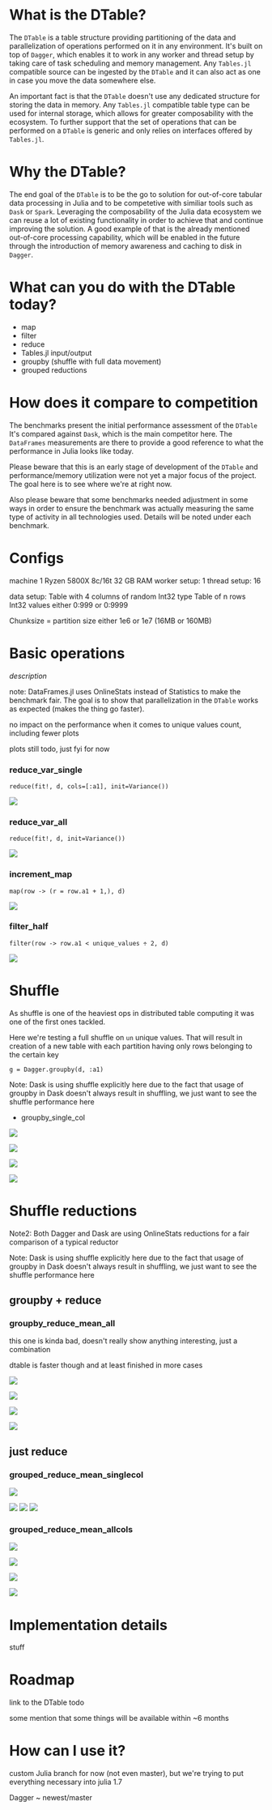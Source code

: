 

# What is the DTable?

The `DTable` is a table structure providing partitioning of the data and parallelization of operations performed on it in any environment.
It's built on top of `Dagger`, which enables it to work in any worker and thread setup by taking care of task scheduling and memory management.
Any `Tables.jl` compatible source can be ingested by the `DTable` and it can also act as one in case you move the data somewhere else.

An important fact is that the `DTable` doesn't use any dedicated structure for storing the data in memory.
Any `Tables.jl` compatible table type can be used for internal storage, which allows for greater composability with the ecosystem.
To further support that the set of operations that can be performed on a `DTable` is generic and only relies on interfaces offered by `Tables.jl`.

# Why the DTable?

The end goal of the `DTable` is to be the go to solution for out-of-core tabular data processing in Julia and to be competetive with similiar tools such as `Dask` or `Spark`.
Leveraging the composability of the Julia data ecosystem we can reuse a lot of existing functionality in order to achieve that and continue improving the solution.
A good example of that is the already mentioned out-of-core processing capability, which will be enabled in the future through the introduction of memory awareness and caching to disk in `Dagger`.


# What can you do with the DTable today?

- map
- filter
- reduce
- Tables.jl input/output
- groupby (shuffle with full data movement)
- grouped reductions

# How does it compare to competition

The benchmarks present the initial performance assessment of the `DTable`
It's compared against `Dask`, which is the main competitor here.
The `DataFrames` measurements are there to provide a good reference to what the performance in Julia looks like today.

Please beware that this is an early stage of development of the `DTable` and performance/memory utilization were not yet a major focus of the project.
The goal here is to see where we're at right now.

Also please beware that some benchmarks needed adjustment in some ways in order to ensure the benchmark was actually measuring the same type of activity in all technologies used. Details will be noted under each benchmark.

# Configs

machine 1
Ryzen 5800X 8c/16t
32 GB RAM
worker setup: 1
thread setup: 16

data setup:
Table with 4 columns of random Int32 type
Table of n rows
Int32 values either 0:999 or 0:9999

Chunksize = partition size
either 1e6 or 1e7 (16MB or 160MB)

# Basic operations

*description*

note: DataFrames.jl uses OnlineStats instead of Statistics to make the benchmark fair. The goal is to show that parallelization in the `DTable` works as expected (makes the thing go faster).


no impact on the performance when it comes to unique values count, including fewer plots

plots still todo, just fyi for now

### reduce_var_single

`reduce(fit!, d, cols=[:a1], init=Variance())`

<!-- 
![](plots/reduce_var_single_chunksize1000000_uniquevals1000.png)
![](plots/reduce_var_single_chunksize10000000_uniquevals1000.png) -->

![](blog_plots/reduce_single_col.svg)

### reduce_var_all

`reduce(fit!, d, init=Variance())`

<!-- ![](plots/reduce_var_all_chunksize1000000_uniquevals1000.png)
![](plots/reduce_var_all_chunksize10000000_uniquevals1000.png) -->

![](blog_plots/reduce_allcols.svg)


### increment_map

`map(row -> (r = row.a1 + 1,), d)`

![](blog_plots/inrement_map.svg)
<!-- ![](plots/increment_map_chunksize1000000_uniquevals10000.png)
![](plots/increment_map_chunksize10000000_uniquevals10000.png) -->

### filter_half

`filter(row -> row.a1 < unique_values ÷ 2, d)`

![](blog_plots/filter_half.svg)

<!-- ![](plots/filter_half_chunksize1000000_uniquevals1000.png)
![](plots/filter_half_chunksize10000000_uniquevals1000.png) -->


# Shuffle

As shuffle is one of the heaviest ops in distributed table computing it was one of the first ones tackled.

Here we're testing a full shuffle on `un` unique values.
That will result in creation of a new table with each partition having only rows belonging to the certain key


`g = Dagger.groupby(d, :a1)`


Note: Dask is using shuffle explicitly here due to the fact that usage of groupby in Dask doesn't always result in shuffling, we just want to see the shuffle performance here 


- groupby_single_col

![](plots/groupby_single_col_chunksize1000000_uniquevals1000.png)

![](plots/groupby_single_col_chunksize10000000_uniquevals1000.png)

![](plots/groupby_single_col_chunksize1000000_uniquevals10000.png)

![](plots/groupby_single_col_chunksize10000000_uniquevals10000.png)


# Shuffle reductions

Note2: Both Dagger and Dask are using OnlineStats reductions for a fair comparison of a typical reductor

Note: Dask is using shuffle explicitly here due to the fact that usage of groupby in Dask doesn't always result in shuffling, we just want to see the shuffle performance here 

## groupby + reduce

### groupby_reduce_mean_all

this one is kinda bad, doesn't really show anything interesting, just a combination

dtable is faster though and at least finished in more cases

![](plots/groupby_reduce_mean_all_chunksize1000000_uniquevals1000.png)

![](plots/groupby_reduce_mean_all_chunksize1000000_uniquevals10000.png)

![](plots/groupby_reduce_mean_all_chunksize10000000_uniquevals1000.png)

![](plots/groupby_reduce_mean_all_chunksize10000000_uniquevals10000.png)


## just reduce

### grouped_reduce_mean_singlecol

![](plots/groupby_single_col_chunksize1000000_uniquevals1000.png)

![](plots/groupby_single_col_chunksize1000000_uniquevals10000.png)
![](plots/groupby_single_col_chunksize10000000_uniquevals1000.png)
![](plots/groupby_single_col_chunksize10000000_uniquevals10000.png)

### grouped_reduce_mean_allcols

![](plots/grouped_reduce_mean_allcols_chunksize1000000_uniquevals1000.png)

![](plots/grouped_reduce_mean_allcols_chunksize1000000_uniquevals10000.png)

![](plots/grouped_reduce_mean_allcols_chunksize10000000_uniquevals1000.png)

![](plots/grouped_reduce_mean_allcols_chunksize10000000_uniquevals10000.png)

# Implementation details

stuff

# Roadmap

link to the DTable todo

some mention that some things will be available within ~6 months



# How can I use it?

custom Julia branch for now (not even master), but we're trying to put everything necessary into julia 1.7

Dagger ~ newest/master
